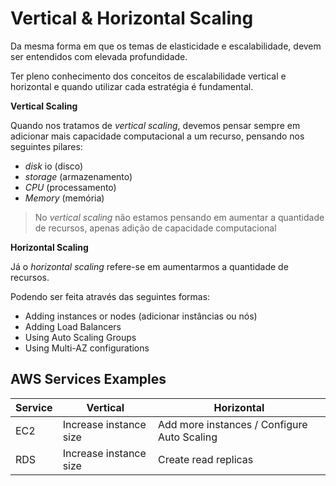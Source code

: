 # Vertical & Horizontal Scaling

Da mesma forma em que os temas de elasticidade e escalabilidade, devem ser entendidos com elevada profundidade.

Ter pleno conhecimento dos conceitos de escalabilidade vertical e horizontal e quando utilizar cada estratégia é fundamental.

**Vertical Scaling**

Quando nos tratamos de *vertical scaling*, devemos pensar sempre em adicionar mais capacidade computacional a um recurso, pensando nos seguintes pilares:

- *disk* io (disco)
- *storage* (armazenamento)
- *CPU* (processamento)
- *Memory* (memória)

> No *vertical scaling* não estamos pensando em aumentar a quantidade de recursos, apenas adição de capacidade computacional

**Horizontal Scaling**

Já o *horizontal scaling* refere-se em aumentarmos a quantidade de recursos.

Podendo ser feita através das seguintes formas:

- Adding instances or nodes (adicionar instâncias ou nós)
- Adding Load Balancers
- Using Auto Scaling Groups
- Using Multi-AZ configurations

## AWS Services Examples

| Service | Vertical               | Horizontal                                  |
| ------- | ---------------------- | ------------------------------------------- |
| EC2     | Increase instance size | Add more instances / Configure Auto Scaling |
| RDS     | Increase instance size | Create read replicas                        |
